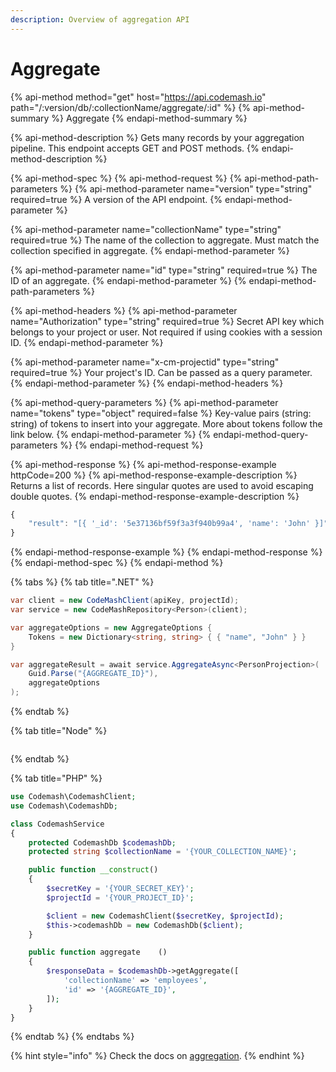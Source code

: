 ```yaml
---
description: Overview of aggregation API
---
```


# Aggregate

{% api-method method="get" host="https://api.codemash.io" path="/:version/db/:collectionName/aggregate/:id" %}
{% api-method-summary %}
Aggregate
{% endapi-method-summary %}

{% api-method-description %}
Gets many records by your aggregation pipeline. This endpoint accepts GET and POST methods.
{% endapi-method-description %}

{% api-method-spec %}
{% api-method-request %}
{% api-method-path-parameters %}
{% api-method-parameter name="version" type="string" required=true %}
A version of the API endpoint.
{% endapi-method-parameter %}

{% api-method-parameter name="collectionName" type="string" required=true %}
The name of the collection to aggregate. Must match the collection specified in aggregate.
{% endapi-method-parameter %}

{% api-method-parameter name="id" type="string" required=true %}
The ID of an aggregate.
{% endapi-method-parameter %}
{% endapi-method-path-parameters %}

{% api-method-headers %}
{% api-method-parameter name="Authorization" type="string" required=true %}
Secret API key which belongs to your project or user. Not required if using cookies with a session ID.
{% endapi-method-parameter %}

{% api-method-parameter name="x-cm-projectid" type="string" required=true %}
Your project's ID. Can be passed as a query parameter.
{% endapi-method-parameter %}
{% endapi-method-headers %}

{% api-method-query-parameters %}
{% api-method-parameter name="tokens" type="object" required=false %}
Key-value pairs \(string: string\) of tokens to insert into your aggregate. More about tokens follow the link below.
{% endapi-method-parameter %}
{% endapi-method-query-parameters %}
{% endapi-method-request %}

{% api-method-response %}
{% api-method-response-example httpCode=200 %}
{% api-method-response-example-description %}
Returns a list of records. Here singular quotes are used to avoid escaping double quotes.
{% endapi-method-response-example-description %}

```javascript
{
    "result": "[{ '_id': '5e37136bf59f3a3f940b99a4', 'name': 'John' }]",
}
```
{% endapi-method-response-example %}
{% endapi-method-response %}
{% endapi-method-spec %}
{% endapi-method %}

{% tabs %}
{% tab title=".NET" %}
```csharp
var client = new CodeMashClient(apiKey, projectId);
var service = new CodeMashRepository<Person>(client);

var aggregateOptions = new AggregateOptions {
    Tokens = new Dictionary<string, string> { { "name", "John" } }
}

var aggregateResult = await service.AggregateAsync<PersonProjection>(
    Guid.Parse("{AGGREGATE_ID}"),
    aggregateOptions
);
```
{% endtab %}

{% tab title="Node" %}
```

```
{% endtab %}

{% tab title="PHP" %}
```php
use Codemash\CodemashClient;
use Codemash\CodemashDb;

class CodemashService
{
    protected CodemashDb $codemashDb;
    protected string $collectionName = '{YOUR_COLLECTION_NAME}';

    public function __construct()
    {
        $secretKey = '{YOUR_SECRET_KEY}';
        $projectId = '{YOUR_PROJECT_ID}';

        $client = new CodemashClient($secretKey, $projectId);
        $this->codemashDb = new CodemashDb($client);
    }

    public function aggregate    ()
    {
        $responseData = $codemashDb->getAggregate([
        	'collectionName' => 'employees',
        	'id' => '{AGGREGATE_ID}',
        ]);
    }
}
```
{% endtab %}
{% endtabs %}

{% hint style="info" %}
Check the docs on [aggregation](../aggregation.md).
{% endhint %}

